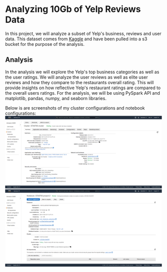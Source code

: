 # Analyzing 10Gb of Yelp Reviews Data
In this project, we will analyze a subset of Yelp's business, reviews and user data. This dataset comes from [Kaggle](https://www.kaggle.com/yelp-dataset/yelp-dataset#yelp_academic_dataset_user.json) and have been pulled into a s3 bucket for the purpose of the analysis.

## Analysis
In the analysis we will explore the Yelp's top business categories as well as the user ratings. We will analyze the user reviews as well as elite user reviews and how they compare to the restaurants overall rating. This will provide insights on how reflective Yelp's restaurant ratings are compared to the overall users ratings. For the analysis, we will be using PySpark API and matplotlib, pandas, numpy, and seaborn libraries. 

Below is are screenshots of my cluster configurations and notebook configurations:
![cluster_iamge](assets/cluster_configuration.png)
![cluster_iamge](assets/notebook_configuration.png)
